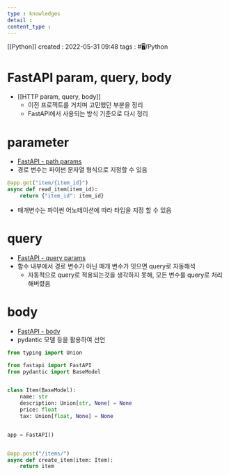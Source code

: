 ```yaml
---
type : knowledges
detail : 
content_type :
---
```


[[Python]]
created : 2022-05-31 09:48
tags : #🖥️/Python 

# FastAPI param, query, body
- [[HTTP param, query, body]]
	- 이전 프로젝트를 거치며 고민했던 부분을 정리
	- FastAPI에서 사용되는 방식 기준으로 다시 정리

# parameter
- [FastAPI - path params](https://fastapi.tiangolo.com/ko/tutorial/path-params/)
- 경로 변수는 파이썬 문자열 형식으로 지정할 수 있음

```python
@app.get("item/{item_id}")
async def read_item(item_id):
	return {"item_id": item_id}
```

- 매개변수는 파이썬 어노테이션에 따라 타입을 지정 할 수 있음

# query
- [FastAPI - query params](https://fastapi.tiangolo.com/ko/tutorial/query-params/)
- 함수 내부에서 경로 변수가 아닌 매개 변수가 잇으면 query로 자동해석
	- 자동적으로 query로 적용되는것을 생각하지 못해, 모든 변수를 query로 처리해버렸음

# body
- [FastAPI - body](https://fastapi.tiangolo.com/ko/tutorial/body/)
- pydantic 모델 등을 활용하여 선언

```python
from typing import Union

from fastapi import FastAPI
from pydantic import BaseModel


class Item(BaseModel):
    name: str
    description: Union[str, None] = None
    price: float
    tax: Union[float, None] = None


app = FastAPI()


@app.post("/items/")
async def create_item(item: Item):
    return item
```